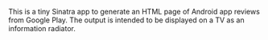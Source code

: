 This is a tiny Sinatra app to generate an HTML page of Android app reviews from Google Play. The output is intended to be displayed on a TV as an information radiator.